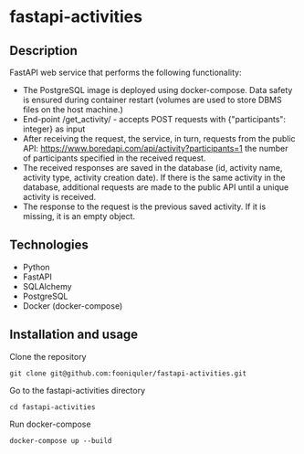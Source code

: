 # fastapi-activities
## Description
FastAPI web service that performs the following functionality:
* The PostgreSQL image is deployed using docker-compose. Data safety is ensured during container restart (volumes are used to store DBMS files on the host machine.)
* End-point /get_activity/ - accepts POST requests with {"participants": integer} as input
* After receiving the request, the service, in turn, requests from the public API: https://www.boredapi.com/api/activity?participants=1 the number of participants specified in the received request.
* The received responses are saved in the database (id, activity name, activity type, activity creation date). If there is the same activity in the database, additional requests are made to the public API until a unique activity is received.
* The response to the request is the previous saved activity. If it is missing, it is an empty object.

## Technologies
* Python
* FastAPI
* SQLAlchemy
* PostgreSQL
* Docker (docker-compose)

## Installation and usage
Clone the repository
```
git clone git@github.com:fooniquler/fastapi-activities.git
```
Go to the fastapi-activities directory
```
cd fastapi-activities
```
Run docker-compose
```
docker-compose up --build
```

